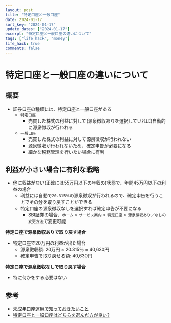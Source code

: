 ```yaml
---
layout: post
title: "特定口座と一般口座"
date: 2024-01-17
sort_key: "2024-01-17"
update_dates: ["2024-01-17"]
excerpt: "特定口座と一般口座の違いについて"
tags: ["life_hack", "money"]
life_hack: true
comments: false
---
```


# 特定口座と一般口座の違いについて

## 概要
 - 証券口座の種類には、特定口座と一般口座がある
   - `特定口座`
     - 売買した株式の利益に対して(源泉徴収ありを選択していれば)自動的に源泉徴収が行われる
   - `一般口座`
     - 売買した株式の利益に対して源泉徴収が行われない
     - 源泉徴収が行われないため、確定申告が必要になる
     - 細かな税務管理を行いたい場合に有利

## 利益が小さい場合に有利な戦略
 - 他に収益がない(正確には55万円以下の年収の)状態で、年間45万円以下の利益の場合
   - 利益には自動で`20.315％`の源泉徴収が行われるので、確定申告を行うことでその分を取り戻すことができる
   - 特定口座の源泉徴収なしを選択すれば確定申告が不要になる
     - SBI証券の場合、`ホーム` > `サービス案内` > `特定口座` > `源泉徴収あり／なしの変更方法`で変更可能
  
**特定口座で源泉徴収ありで取り戻す場合**
 - 特定口座で20万円の利益が出た場合
   - 源泉徴収額: 20万円 × 20.315％ = 40,630円
   - 確定申告で取り戻せる額: 40,630円

**特定口座で源泉徴収なしで取り戻す場合**
 - 特に何かをする必要はない

## 参考
 - [未成年口座運用で知っておきたいこと](https://kabusyo.com/child/hosin.html)
 - [特定口座と一般口座はどちらを選んだ方が良い?](https://www.ht-tax.or.jp/topics/tokutei-koza/)
